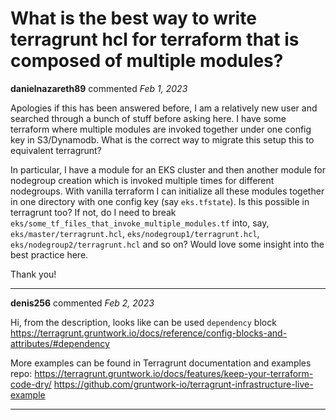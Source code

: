 # What is the best way to write terragrunt hcl for terraform that is composed of multiple modules?

**danielnazareth89** commented *Feb 1, 2023*

Apologies if this has been answered before, I am a relatively new user and searched through a bunch of stuff before asking here. I have some terraform where multiple modules are invoked together under one config key in S3/Dynamodb. What is the correct way to migrate this setup this to equivalent terragrunt?

In particular, I have a module for an EKS cluster and then another module for nodegroup creation which is invoked multiple times for different nodegroups. With vanilla terraform I can initialize all these modules together in one directory with one config key (say `eks.tfstate`). Is this possible in terragrunt too? If not, do I need to break `eks/some_tf_files_that_invoke_multiple_modules.tf` into, say, `eks/master/terragrunt.hcl`, `eks/nodegroup1/terragrunt.hcl`, `eks/nodegroup2/terragrunt.hcl` and so on? Would love some insight into the best practice here.

Thank you!
<br />
***


**denis256** commented *Feb 2, 2023*

Hi,
from the description, looks like can be used `dependency` block https://terragrunt.gruntwork.io/docs/reference/config-blocks-and-attributes/#dependency

More examples can be found in Terragrunt documentation and examples repo:
https://terragrunt.gruntwork.io/docs/features/keep-your-terraform-code-dry/
https://github.com/gruntwork-io/terragrunt-infrastructure-live-example
***

